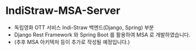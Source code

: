 # IndiStraw-MSA-Server
- 독립영화 OTT 서비스 Indi-Straw 백엔드(Django, Spring) 부분
- Django Rest Framework 와 Spring Boot 를 활용하여 MSA 로 개발하였습니다.
- (추후 MSA 아키텍처 등이 추가로 작성될 예정입니다.)